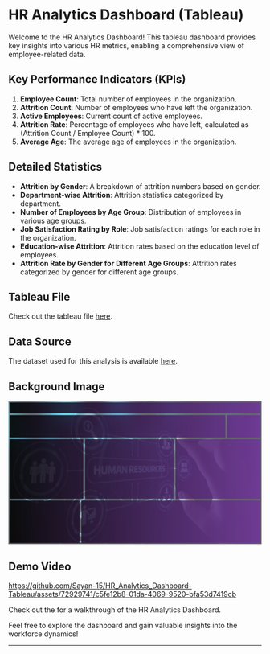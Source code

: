 # HR Analytics Dashboard (Tableau)

Welcome to the HR Analytics Dashboard! This tableau dashboard provides key insights into various HR metrics, enabling a comprehensive view of employee-related data.

## Key Performance Indicators (KPIs)

1. **Employee Count**: Total number of employees in the organization.
2. **Attrition Count**: Number of employees who have left the organization.
3. **Active Employees**: Current count of active employees.
4. **Attrition Rate**: Percentage of employees who have left, calculated as (Attrition Count / Employee Count) * 100.
5. **Average Age**: The average age of employees in the organization.

## Detailed Statistics

- **Attrition by Gender**: A breakdown of attrition numbers based on gender.
- **Department-wise Attrition**: Attrition statistics categorized by department.
- **Number of Employees by Age Group**: Distribution of employees in various age groups.
- **Job Satisfaction Rating by Role**: Job satisfaction ratings for each role in the organization.
- **Education-wise Attrition**: Attrition rates based on the education level of employees.
- **Attrition Rate by Gender for Different Age Groups**: Attrition rates categorized by gender for different age groups.

## Tableau File

Check out the tableau file [here](https://github.com/Sayan-15/HR_Analytics_Dashboard-Tableau/blob/main/HR%20Analytics%20Dashboard.twb).

## Data Source

The dataset used for this analysis is available [here](https://github.com/Sayan-15/HR_Analytics_Dashboard/blob/main/HR%20Data.xlsx).

## Background Image

![Background Image](https://github.com/Sayan-15/HR_Analytics_Dashboard/blob/main/HR%20background.png)

## Demo Video
https://github.com/Sayan-15/HR_Analytics_Dashboard-Tableau/assets/72929741/c5fe12b8-01da-4069-9520-bfa53d7419cb

Check out the for a walkthrough of the HR Analytics Dashboard.

Feel free to explore the dashboard and gain valuable insights into the workforce dynamics!

---

